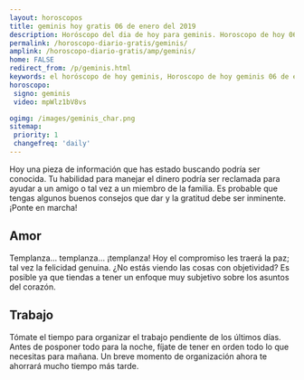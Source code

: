 ```yaml
---
layout: horoscopos
title: geminis hoy gratis 06 de enero del 2019 
description: Horóscopo del dia de hoy para geminis. Horoscopo de hoy 06 de enero del 2019. Las predicciones de amor, trabajo, vida personal gratis.
permalink: /horoscopo-diario-gratis/geminis/
amplink: /horoscopo-diario-gratis/amp/geminis/
home: FALSE
redirect_from: /p/geminis.html
keywords: el horóscopo de hoy geminis, Horoscopo de hoy geminis 06 de enero del 2019,horóscopo del día,horoscopo del dia de hoy,horoscopo de hoy,horoscopo de hoy geminis,geminis hoy,signos zodiacales,horóscopo de hoy,horoscopos de hoy,horoscopo geminis hoy,horoscopo de geminis de hoy,horóscopo de hoy geminis,horoscopos,geminis de hoy,los horoscopos de hoy,geminis de hoy,geminis 06 de enero del 2019,signos zodiacales 2019, el horoscopo de hoy
horoscopo:
 signo: geminis
 video: mpWlz1bV8vs

ogimg: /images/geminis_char.png
sitemap:
 priority: 1
 changefreq: 'daily'
---
```



Hoy una pieza de información que has estado buscando podría ser conocida. Tu habilidad para manejar el dinero podría ser reclamada para ayudar a un amigo o tal vez a un miembro de la familia. Es probable que tengas algunos buenos consejos que dar y la gratitud debe ser inminente. ¡Ponte en marcha!

## Amor

Templanza... templanza... ¡templanza! Hoy el compromiso les traerá la paz; tal vez la felicidad genuina. ¿No estás viendo las cosas con objetividad? Es posible ya que tiendas a tener un enfoque muy subjetivo sobre los asuntos del corazón.

## Trabajo

Tómate el tiempo para organizar el trabajo pendiente de los últimos días. Antes de posponer todo para la noche, fíjate de tener en orden todo lo que necesitas para mañana. Un breve momento de organización ahora te ahorrará mucho tiempo más tarde.